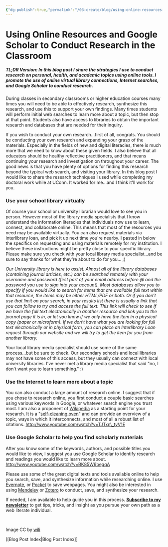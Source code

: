 ```yaml
---
{"dg-publish":true,"permalink":"/03-create/blog/using-online-resources-and-google-scholar-to-conduct-research-in-the-classroom/","title":"Using Online Resources and Google Scholar to Conduct Research in the Classroom","tags":["digital-literacies","literacy","online-reading-comprehension","research"]}
---
```


# Using Online Resources and Google Scholar to Conduct Research in the Classroom

##### TL;DR Version: In this blog post I share the strategies I use to conduct research on personal, health, and academic topics using online tools. I promote the use of online virtual library connections, Internet searches, and Google Scholar to conduct research.

During classes in secondary classrooms or higher education courses many times you will need to be able to effectively research, synthesize this research, and use this to support your own findings. Many times students will perform initial web searches to learn more about a topic, but then stop at that point. Students also have access to libraries to obtain the important research and databases that are needed for their inquiry.

If you wish to conduct your own research...first of all, congrats. You should be conducting your own research and expanding your grasp of the materials. Especially in the fields of new and digital literacies, there is much more that we need to know about these given fields. I also believe that all educators should be healthy reflective practitioners, and that means continuing your research and investigation on throughout your career. The good news is that you have plenty of options for finding this research beyond the typical web search, and visiting your library. In this blog post I would like to share the research techniques I used while completing my doctoral work while at UConn. It worked for me...and I think it'll work for you.

### Use your school library virtually

Of course your school or university librarian would love to see you in person. However most of the library media specialists that I know understand the information literacies that individuals now use to learn, connect, and collaborate online. This means that most of the resources you need may be available virtually. You can also request materials via interlibrary loan, and pick it up next time you're nearby. I pasted in below the specifics on requesting and using materials remotely for my institution. I believe these instructions might be pretty close to your specific library. Please make sure you check with your local library media specialist...and be sure to say thanks for what they're about to do for you... ;)

_Our University library is here to assist. Almost all of the library databases (containing journal articles, etc.) can be searched remotely with your username and password (first part of your email address before @ and the password you use to sign into your account). Most databases allow you to specify if you would like to search for items that are available full text within that resource, the items may be either HTML/PDF or both. Or if you don’t use that limit on your search, in your results list there is usually a link that you can follow to try and access the full text. This link will check to see if we have the full text electronically in another resource and link you to the journal page it is in, or let you know if we only have the item in a physical copy (paper or microform). If we don’t have what you are looking for full text electronically or in physical form, you can place an Interlibrary Loan request through our website and we will try to get the item for you from another library._

Your local library media specialist should use some of the same process...but be sure to check. Our secondary schools and local libraries may not have some of this access, but they usually can connect with local university libraries. I've never met a library media specialist that said "no, I don't want you to learn something." :)

### Use the Internet to learn more about a topic

You can also conduct a large amount of research online. I suggest that if you chose to research online, you first conduct a couple basic searches using various keywords in Google, or whatever search engine you trust most. I am also a proponent of [Wikipedia](http://www.wikipedia.org/) as a starting point for your research. It is a "[self-cleaning oven](http://allthingsd.com/20120916/self-cleaning-oven/)" and can provide an overview of a topic, ways in which it interconnects, and most of all a robust list of citations. http://www.youtube.com/watch?v=TJTxn\_tvV1E

### Use Google Scholar to help you find scholarly materials

After you know some of the keywords, authors, and possible titles you would like to view, I suggest you use Google Scholar to identify research and readings you would like to learn more about. http://www.youtube.com/watch?v=BK85W6begqA

Please use some of the great digital texts and tools available online to help you search, save, and synthesize information while researching online. I use [Evernote](https://sites.google.com/site/textsandtools/techtutorials/evernote), or [Pocket](http://wiobyrne.com/digital-ninja-pocket-the-ability-to-read-it-later/) to save webpages. You might also be interested in using [Mendeley](https://sites.google.com/site/wiobyrne/mendeley) or [Zotero](http://www.zotero.org/) to conduct, save, and synthesize your research.

If needed, I am available to help guide you in this process. [**Subscribe to my newsletter**](http://wiobyrne.com/tldr/) to get tips, tricks, and insight as you pursue your own path as a web literate individual.

 

Image CC by [wili](http://www.flickr.com/photos/wili/242265276/)

[[Blog Post Index\|Blog Post Index]]